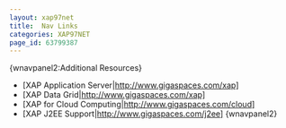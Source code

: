 ```yaml
---
layout: xap97net
title:  Nav Links
categories: XAP97NET
page_id: 63799387
---
```


{wnavpanel2:Additional Resources}
- [XAP Application Server|http://www.gigaspaces.com/xap]
- [XAP Data Grid|http://www.gigaspaces.com/xap]
- [XAP for Cloud Computing|http://www.gigaspaces.com/cloud]
- [XAP J2EE Support|http://www.gigaspaces.com/j2ee]
{wnavpanel2}